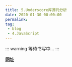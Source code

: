 ```yaml
---
title: 5.Underscore库源码分析
date: 2020-01-30 00:00:00
permalink: 
tag: 
 - blog
 - 4.JavaScript
---
```


::: warning
等待书写中...
:::

**[网址](https://www.html.cn/doc/underscore/)**